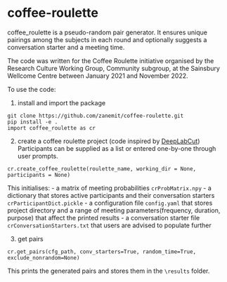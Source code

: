 # coffee-roulette
coffee_roulette is a pseudo-random pair generator. It ensures unique pairings among the subjects in each round and optionally suggests a conversation starter and a meeting time. 

The code was written for the Coffee Roulette initiative organised by the Research Culture Working Group, Community subgroup, at the Sainsbury Wellcome Centre between January 2021 and November 2022. 

To use the code:
1. install and import the package
```
git clone https://github.com/zanemit/coffee-roulette.git
pip install -e .
import coffee_roulette as cr
```
2. create a coffee roulette project (code inspired by [DeepLabCut](https://github.com/DeepLabCut/DeepLabCut))
Participants can be supplied as a list or entered one-by-one through user prompts.
```
cr.create_coffee_roulette(roulette_name, working_dir = None, participants = None)
```
This initialises:
    - a matrix of meeting probabilities `crProbMatrix.npy`
    - a dictionary that stores active participants and their conversation starters `crParticipantDict.pickle`
    - a configuration file `config.yaml` that stores project directory and a range of meeting parameters(frequency, duration, purpose) that affect the printed results
    - a conversation starter file `crConversationStarters.txt` that users are advised to populate further

3. get pairs
```
cr.get_pairs(cfg_path, conv_starters=True, random_time=True, exclude_nonrandom=None)
```
This prints the generated pairs and stores them in the `\results` folder.
